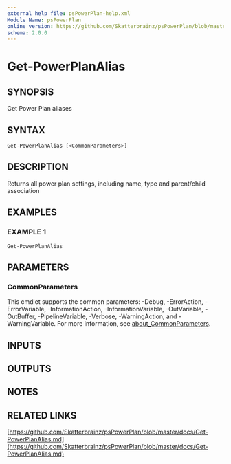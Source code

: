 ```yaml
---
external help file: psPowerPlan-help.xml
Module Name: psPowerPlan
online version: https://github.com/Skatterbrainz/psPowerPlan/blob/master/docs/Get-PowerPlanAlias.md
schema: 2.0.0
---
```


# Get-PowerPlanAlias

## SYNOPSIS
Get Power Plan aliases

## SYNTAX

```
Get-PowerPlanAlias [<CommonParameters>]
```

## DESCRIPTION
Returns all power plan settings, including name, type and parent/child association

## EXAMPLES

### EXAMPLE 1
```
Get-PowerPlanAlias
```

## PARAMETERS

### CommonParameters
This cmdlet supports the common parameters: -Debug, -ErrorAction, -ErrorVariable, -InformationAction, -InformationVariable, -OutVariable, -OutBuffer, -PipelineVariable, -Verbose, -WarningAction, and -WarningVariable. For more information, see [about_CommonParameters](http://go.microsoft.com/fwlink/?LinkID=113216).

## INPUTS

## OUTPUTS

## NOTES

## RELATED LINKS

[https://github.com/Skatterbrainz/psPowerPlan/blob/master/docs/Get-PowerPlanAlias.md](https://github.com/Skatterbrainz/psPowerPlan/blob/master/docs/Get-PowerPlanAlias.md)

